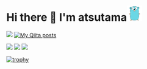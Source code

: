 # Hi there 👋 I'm atsutama<a href="https://golang.org" target="_blank" rel="noreferrer"><img src="https://raw.githubusercontent.com/devicons/devicon/master/icons/go/go-original.svg" alt="go" width="40" height="40"/></a>


![](https://komarev.com/ghpvc/?username=atsutama2)
[![My Qiita posts](https://qiita-badge.apiapi.app/s/atsutama2/posts.svg)](http://qiita.com/atsutama)

![](http://github-profile-summary-cards.vercel.app/api/cards/profile-details?username=atsutama2&theme=nord_bright)
![](http://github-profile-summary-cards.vercel.app/api/cards/stats?username=atsutama2&theme=nord_bright)
![](http://github-profile-summary-cards.vercel.app/api/cards/repos-per-language?username=atsutama2&theme=nord_bright)

[![trophy](https://github-profile-trophy.vercel.app/?username=atsutama2)](https://github.com/atsutama2/github-profile-trophy)

<!--
**atsutama2/atsutama2** is a ✨ _special_ ✨ repository because its `README.md` (this file) appears on your GitHub profile.

Here are some ideas to get you started:

- 🔭 I’m currently working on ...
- 🌱 I’m currently learning ...
- 👯 I’m looking to collaborate on ...
- 🤔 I’m looking for help with ...
- 💬 Ask me about ...
- 📫 How to reach me: ...
- 😄 Pronouns: ...
- ⚡ Fun fact: ...
-->
